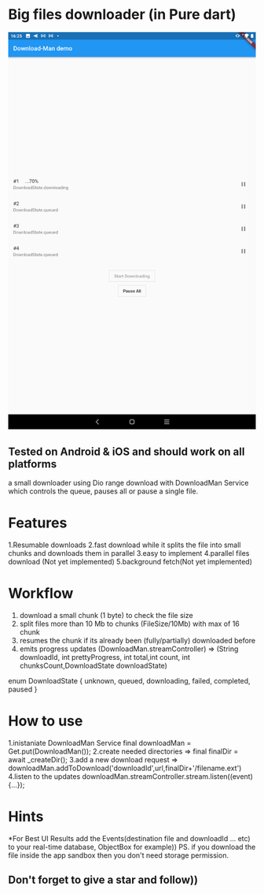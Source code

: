 # Big files downloader (in Pure dart)
![](files/screenshot.png)
## Tested on Android & iOS and should work on all platforms
a small downloader using Dio range download with DownloadMan Service which controls the queue, pauses all or pause a single file.

# Features

1.Resumable downloads
2.fast download while it splits the file into small chunks and downloads them in parallel
3.easy to implement
4.parallel files download (Not yet implemented)
5.background fetch(Not yet implemented)

# Workflow
1. download a small chunk (1 byte) to check the file size
2. split files more than 10 Mb to chunks (FileSize/10Mb) with max of 16 chunk
3. resumes the chunk if its already been (fully/partially) downloaded before
4. emits progress updates (DownloadMan.streamController) =>
(String downloadId, int prettyProgress,  int total,int count, int chunksCount,DownloadState downloadState)

enum DownloadState { unknown, queued, downloading, failed, completed, paused }

# How to use
1.inistaniate DownloadMan Service final downloadMan = Get.put(DownloadMan());
2.create needed directories => final finalDir = await _createDir();
3.add a new download request => downloadMan.addToDownload('downloadId',url,finalDir+'/filename.ext')
4.listen to the updates downloadMan.streamController.stream.listen((event) {...});
# Hints
*For Best UI Results add the Events(destination file and downloadId ... etc) to your real-time database, ObjectBox for example))
PS. if you download the file inside the app sandbox then you don't need storage permission.
## Don't forget to give a star and follow))


